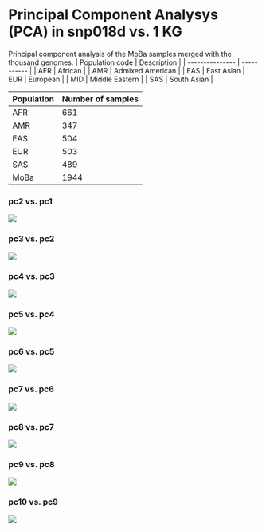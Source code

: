 # Principal Component Analysys (PCA) in snp018d vs. 1 KG
Principal component analysis of the MoBa samples merged with the thousand genomes.
| Population code | Description |
| --------------- | ----------- |
| AFR | African |
| AMR | Admixed American |
| EAS | East Asian |
| EUR | European |
| MID | Middle Eastern |
| SAS | South Asian |



| Population | Number of samples |
| ---------- | ----------------- |
| AFR | 661 |
| AMR | 347 |
| EAS | 504 |
| EUR | 503 |
| SAS | 489 |
| MoBa | 1944 |
### pc2 vs. pc1
![](plot/pc1_pc2_1kg.png)
### pc3 vs. pc2
![](plot/pc2_pc3_1kg.png)
### pc4 vs. pc3
![](plot/pc3_pc4_1kg.png)
### pc5 vs. pc4
![](plot/pc4_pc5_1kg.png)
### pc6 vs. pc5
![](plot/pc5_pc6_1kg.png)
### pc7 vs. pc6
![](plot/pc6_pc7_1kg.png)
### pc8 vs. pc7
![](plot/pc7_pc8_1kg.png)
### pc9 vs. pc8
![](plot/pc8_pc9_1kg.png)
### pc10 vs. pc9
![](plot/pc9_pc10_1kg.png)
